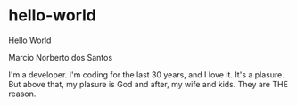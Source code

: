 # hello-world
Hello World

Marcio Norberto dos Santos

I'm a developer. I'm coding for the last 30 years, and I love it. It's a plasure. But above that, my plasure is God and after, my wife and kids. They are THE reason.
